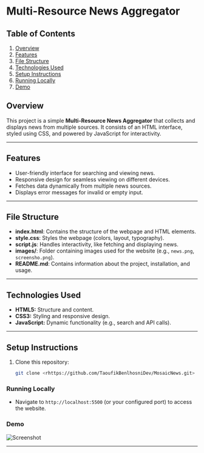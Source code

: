 # Multi-Resource News Aggregator

## **Table of Contents**

1. [Overview](#features)
2. [Features](#features)
3. [File Structure](#File-Structure)    
4. [Technologies Used](#technologies-used)
5. [Setup Instructions](#installation)
6. [Running Locally](#Running-Locally)
7. [Demo](#Demo)


## Overview
This project is a simple **Multi-Resource News Aggregator** that collects and displays news from multiple sources. It consists of an HTML interface, styled using CSS, and powered by JavaScript for interactivity.

---

## Features
- User-friendly interface for searching and viewing news.
- Responsive design for seamless viewing on different devices.
- Fetches data dynamically from multiple news sources.
- Displays error messages for invalid or empty input.

---

## File Structure
- **index.html**: Contains the structure of the webpage and HTML elements.
- **style.css**: Styles the webpage (colors, layout, typography).
- **script.js**: Handles interactivity, like fetching and displaying news.
- **images/**: Folder containing images used for the website (e.g., `news.png`, `screensho.png`).
- **README.md**: Contains information about the project, installation, and usage.


---

## Technologies Used
- **HTML5:** Structure and content.
- **CSS3:** Styling and responsive design.
- **JavaScript:** Dynamic functionality (e.g., search and API calls).

---

## Setup Instructions
1. Clone this repository:
   ```bash
   git clone <rhttps://github.com/TaoufikBenlhosniDev/MosaicNews.git>

### Running Locally
- Navigate to `http://localhost:5500` (or your configured port) to access the website.

### **Demo**
![Screenshot](img/screenshot.png)

---

